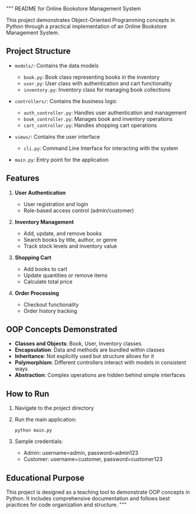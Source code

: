"""
README for Online Bookstore Management System

This project demonstrates Object-Oriented Programming concepts in Python through a practical
implementation of an Online Bookstore Management System.

## Project Structure

- `models/`: Contains the data models
  - `book.py`: Book class representing books in the inventory
  - `user.py`: User class with authentication and cart functionality
  - `inventory.py`: Inventory class for managing book collections

- `controllers/`: Contains the business logic
  - `auth_controller.py`: Handles user authentication and management
  - `book_controller.py`: Manages book and inventory operations
  - `cart_controller.py`: Handles shopping cart operations

- `views/`: Contains the user interface
  - `cli.py`: Command Line Interface for interacting with the system

- `main.py`: Entry point for the application

## Features

1. **User Authentication**
   - User registration and login
   - Role-based access control (admin/customer)

2. **Inventory Management**
   - Add, update, and remove books
   - Search books by title, author, or genre
   - Track stock levels and inventory value

3. **Shopping Cart**
   - Add books to cart
   - Update quantities or remove items
   - Calculate total price

4. **Order Processing**
   - Checkout functionality
   - Order history tracking

## OOP Concepts Demonstrated

- **Classes and Objects**: Book, User, Inventory classes
- **Encapsulation**: Data and methods are bundled within classes
- **Inheritance**: Not explicitly used but structure allows for it
- **Polymorphism**: Different controllers interact with models in consistent ways
- **Abstraction**: Complex operations are hidden behind simple interfaces

## How to Run

1. Navigate to the project directory
2. Run the main application:
   ```
   python main.py
   ```

3. Sample credentials:
   - Admin: username=admin, password=admin123
   - Customer: username=customer, password=customer123

## Educational Purpose

This project is designed as a teaching tool to demonstrate OOP concepts in Python.
It includes comprehensive documentation and follows best practices for code organization
and structure.
"""
